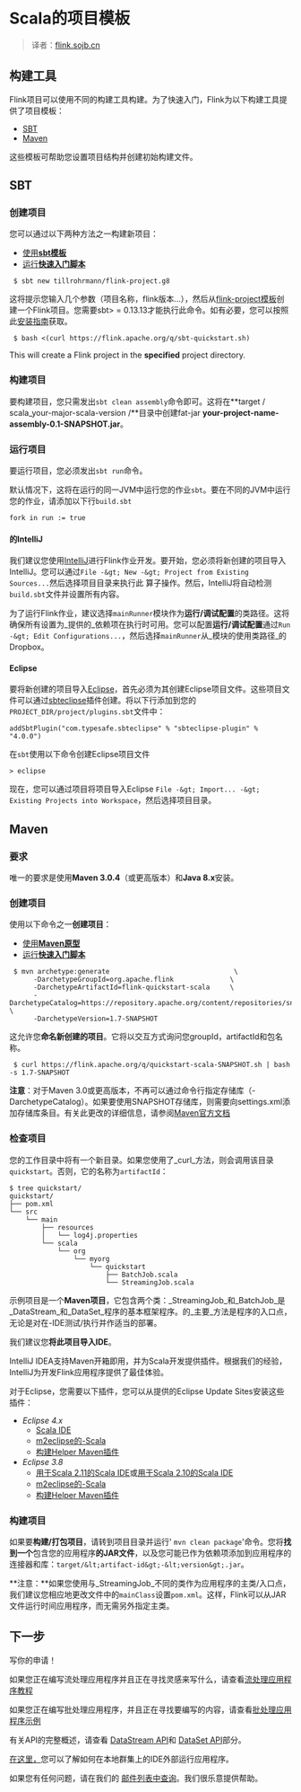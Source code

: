 

# Scala的项目模板

> 译者：[flink.sojb.cn](https://flink.sojb.cn/)


## 构建工具

Flink项目可以使用不同的构建工具构建。为了快速入门，Flink为以下构建工具提供了项目模板：

*   [SBT](#sbt)
*   [Maven](#maven)

这些模板可帮助您设置项目结构并创建初始构建文件。

## SBT

### 创建项目

您可以通过以下两种方法之一构建新项目：

*   [使用**sbt模板**](#sbt_template)
*   [运行**快速入门脚本**](#quickstart-script-sbt)



```
 $ sbt new tillrohrmann/flink-project.g8 
```



这将提示您输入几个参数（项目名称，flink版本...），然后从[flink-project模板](https://github.com/tillrohrmann/flink-project.g8)创建一个Flink项目。您需要sbt> = 0.13.13才能执行此命令。如有必要，您可以按照此[安装指南](http://www.scala-sbt.org/download.html)获取。



```
 $ bash <(curl https://flink.apache.org/q/sbt-quickstart.sh) 
```



This will create a Flink project in the **specified** project directory.

### 构建项目

要构建项目，您只需发出`sbt clean assembly`命令即可。这将在**target / scala_your-major-scala-version /**目录中创建fat-jar **your-project-name-assembly-0.1-SNAPSHOT.jar**。

### 运行项目

要运行项目，您必须发出`sbt run`命令。

默认情况下，这将在运行的同一JVM中运行您的作业`sbt`。要在不同的JVM中运行您的作业，请添加以下行`build.sbt`



```
fork in run := true
```



#### 的IntelliJ

我们建议您使用[IntelliJ](https://www.jetbrains.com/idea/)进行Flink作业开发。要开始，您必须将新创建的项目导入IntelliJ。您可以通过`File -&gt; New -&gt; Project from Existing Sources...`然后选择项目目录来执行此 算子操作。然后，IntelliJ将自动检测`build.sbt`文件并设置所有内容。

为了运行Flink作业，建议选择`mainRunner`模块作为**运行/调试配置**的类路径。这将确保所有设置为_提供的_依赖项在执行时可用。您可以配置**运行/调试配置**通过`Run -&gt; Edit Configurations...`，然后选择`mainRunner`从_模块的使用类路径_的Dropbox。

#### Eclipse

要将新创建的项目导入[Eclipse](https://eclipse.org/)，首先必须为其创建Eclipse项目文件。这些项目文件可以通过[sbteclipse](https://github.com/typesafehub/sbteclipse)插件创建。将以下行添加到您的`PROJECT_DIR/project/plugins.sbt`文件中：



```
addSbtPlugin("com.typesafe.sbteclipse" % "sbteclipse-plugin" % "4.0.0")
```



在`sbt`使用以下命令创建Eclipse项目文件



```
> eclipse
```



现在，您可以通过项目将项目导入Eclipse `File -&gt; Import... -&gt; Existing Projects into Workspace`，然后选择项目目录。

## Maven

### 要求

唯一的要求是使用**Maven 3.0.4**（或更高版本）和**Java 8.x**安装。

### 创建项目

使用以下命令之一**创建项目**：

*   [使用**Maven原型**](#maven-archetype)
*   [运行**快速入门脚本**](#quickstart-script)



```
 $ mvn archetype:generate                               \
      -DarchetypeGroupId=org.apache.flink              \
      -DarchetypeArtifactId=flink-quickstart-scala     \
      -DarchetypeCatalog=https://repository.apache.org/content/repositories/snapshots/ \
      -DarchetypeVersion=1.7-SNAPSHOT 
```



这允许您**命名新创建的项目**。它将以交互方式询问您groupId，artifactId和包名称。



```
 $ curl https://flink.apache.org/q/quickstart-scala-SNAPSHOT.sh | bash -s 1.7-SNAPSHOT
```



**注意**：对于Maven 3.0或更高版本，不再可以通过命令行指定存储库（-DarchetypeCatalog）。如果要使用SNAPSHOT存储库，则需要向settings.xml添加存储库条目。有关此更改的详细信息，请参阅[Maven官方文档](http://maven.apache.org/archetype/maven-archetype-plugin/archetype-repository.html)

### 检查项目

您的工作目录中将有一个新目录。如果您使用了_curl_方法，则会调用该目录`quickstart`。否则，它的名称为`artifactId`：



```
$ tree quickstart/
quickstart/
├── pom.xml
└── src
    └── main
        ├── resources
        │   └── log4j.properties
        └── scala
            └── org
                └── myorg
                    └── quickstart
                        ├── BatchJob.scala
                        └── StreamingJob.scala
```



示例项目是一个**Maven项目**，它包含两个类：_StreamingJob_和_BatchJob_是_DataStream_和_DataSet_程序的基本框架程序。的_主要_方法是程序的入口点，无论是对在-IDE测试/执行并作适当的部署。

我们建议您**将此项目导入IDE**。

IntelliJ IDEA支持Maven开箱即用，并为Scala开发提供插件。根据我们的经验，IntelliJ为开发Flink应用程序提供了最佳体验。

对于Eclipse，您需要以下插件，您可以从提供的Eclipse Update Sites安装这些插件：

*   _Eclipse 4.x_
    *   [Scala IDE](http://download.scala-ide.org/sdk/lithium/e44/scala211/stable/site)
    *   [m2eclipse的-Scala](http://alchim31.free.fr/m2e-scala/update-site)
    *   [构建Helper Maven插件](https://repo1.maven.org/maven2/.m2e/connectors/m2eclipse-buildhelper/0.15.0/N/0.15.0.201207090124/)
*   _Eclipse 3.8_
    *   [用于Scala 2.11的](http://download.scala-ide.org/sdk/helium/e38/scala211/stable/site)[Scala IDE](http://download.scala-ide.org/sdk/helium/e38/scala210/stable/site)或[用于Scala 2.10的Scala IDE](http://download.scala-ide.org/sdk/helium/e38/scala210/stable/site)
    *   [m2eclipse的-Scala](http://alchim31.free.fr/m2e-scala/update-site)
    *   [构建Helper Maven插件](https://repository.sonatype.org/content/repositories/forge-sites/m2e-extras/0.14.0/N/0.14.0.201109282148/)

### 构建项目

如果要**构建/打包项目**，请转到项目目录并运行' `mvn clean package`'命令。您将**找到一个**包含您的应用程序**的JAR文件**，以及您可能已作为依赖项添加到应用程序的连接器和库：`target/&lt;artifact-id&gt;-&lt;version&gt;.jar`。

**注意：**如果您使用与_StreamingJob_不同的类作为应用程序的主类/入口点，我们建议您相应地更改文件中的`mainClass`设置`pom.xml`。这样，Flink可以从JAR文件运行时间应用程序，而无需另外指定主类。

## 下一步

写你的申请！

如果您正在编写流处理应用程序并且正在寻找灵感来写什么，请查看[流处理应用程序教程](https://flink.sojb.cn/tutorials/datastream_api.html#writing-a-flink-program)

如果您正在编写批处理应用程序，并且正在寻找要编写的内容，请查看[批处理应用程序示例](https://flink.sojb.cn/dev/batch/examples.html)

有关API的完整概述，请查看 [DataStream API](https://flink.sojb.cn/dev/datastream_api.html)和 [DataSet API](https://flink.sojb.cn/dev/batch/index.html)部分。

[在这里，](https://flink.sojb.cn/tutorials/local_setup.html)您可以了解如何在本地群集上的IDE外部运行应用程序。

如果您有任何问题，请在我们的 [邮件列表中查询](http://mail-archives.apache.org/mod_mbox/flink-user/)。我们很乐意提供帮助。


